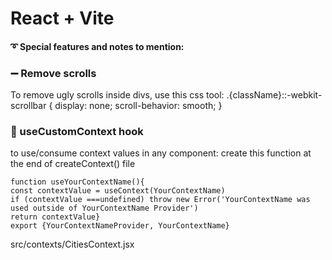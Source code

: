 # React + Vite


#### ➰ Special features and notes to mention:

### ➖ Remove scrolls
To remove ugly scrolls inside divs, use this css tool: .{className}::-webkit-scrollbar {   display: none;   scroll-behavior: smooth; }

### 🎣 useCustomContext hook
 to use/consume context values in any component: 
 create this function at the end of  createContext() file
 ```
 function useYourContextName(){
const contextValue = useContext(YourContextName)
if (contextValue ===undefined) throw new Error('YourContextName was used outside of YourContextName Provider')
return contextValue}
export {YourContextNameProvider, YourContextName}
```
src/contexts/CitiesContext.jsx

